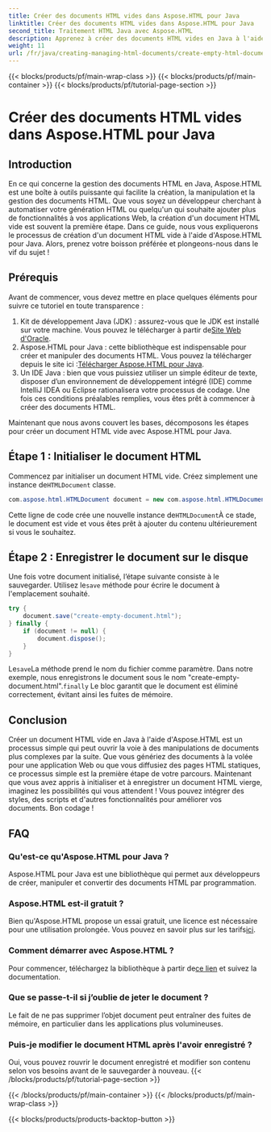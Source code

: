 ```yaml
---
title: Créer des documents HTML vides dans Aspose.HTML pour Java
linktitle: Créer des documents HTML vides dans Aspose.HTML pour Java
second_title: Traitement HTML Java avec Aspose.HTML
description: Apprenez à créer des documents HTML vides en Java à l'aide d'Aspose.HTML avec notre didacticiel détaillé étape par étape, parfait pour les développeurs de tous niveaux.
weight: 11
url: /fr/java/creating-managing-html-documents/create-empty-html-documents/
---
```


{{< blocks/products/pf/main-wrap-class >}}
{{< blocks/products/pf/main-container >}}
{{< blocks/products/pf/tutorial-page-section >}}

# Créer des documents HTML vides dans Aspose.HTML pour Java

## Introduction
En ce qui concerne la gestion des documents HTML en Java, Aspose.HTML est une boîte à outils puissante qui facilite la création, la manipulation et la gestion des documents HTML. Que vous soyez un développeur cherchant à automatiser votre génération HTML ou quelqu'un qui souhaite ajouter plus de fonctionnalités à vos applications Web, la création d'un document HTML vide est souvent la première étape. Dans ce guide, nous vous expliquerons le processus de création d'un document HTML vide à l'aide d'Aspose.HTML pour Java. Alors, prenez votre boisson préférée et plongeons-nous dans le vif du sujet !
## Prérequis
Avant de commencer, vous devez mettre en place quelques éléments pour suivre ce tutoriel en toute transparence :
1.  Kit de développement Java (JDK) : assurez-vous que le JDK est installé sur votre machine. Vous pouvez le télécharger à partir de[Site Web d'Oracle](https://www.oracle.com/java/technologies/javase-jdk11-downloads.html).
2. Aspose.HTML pour Java : cette bibliothèque est indispensable pour créer et manipuler des documents HTML. Vous pouvez la télécharger depuis le site ici :[Télécharger Aspose.HTML pour Java](https://releases.aspose.com/html/java/).
3. Un IDE Java : bien que vous puissiez utiliser un simple éditeur de texte, disposer d’un environnement de développement intégré (IDE) comme IntelliJ IDEA ou Eclipse rationalisera votre processus de codage.
Une fois ces conditions préalables remplies, vous êtes prêt à commencer à créer des documents HTML.

Maintenant que nous avons couvert les bases, décomposons les étapes pour créer un document HTML vide avec Aspose.HTML pour Java.
## Étape 1 : Initialiser le document HTML
Commencez par initialiser un document HTML vide.
 Créez simplement une instance de`HTMLDocument` classe.
```java
com.aspose.html.HTMLDocument document = new com.aspose.html.HTMLDocument();
```
 Cette ligne de code crée une nouvelle instance de`HTMLDocument`À ce stade, le document est vide et vous êtes prêt à ajouter du contenu ultérieurement si vous le souhaitez.
## Étape 2 : Enregistrer le document sur le disque
Une fois votre document initialisé, l’étape suivante consiste à le sauvegarder.
 Utilisez le`save` méthode pour écrire le document à l'emplacement souhaité.
```java
try {
    document.save("create-empty-document.html");
} finally {
    if (document != null) {
        document.dispose();
    }
}
```
 Le`save`La méthode prend le nom du fichier comme paramètre. Dans notre exemple, nous enregistrons le document sous le nom "create-empty-document.html".`finally` Le bloc garantit que le document est éliminé correctement, évitant ainsi les fuites de mémoire.
## Conclusion
Créer un document HTML vide en Java à l'aide d'Aspose.HTML est un processus simple qui peut ouvrir la voie à des manipulations de documents plus complexes par la suite. Que vous génériez des documents à la volée pour une application Web ou que vous diffusiez des pages HTML statiques, ce processus simple est la première étape de votre parcours. 
Maintenant que vous avez appris à initialiser et à enregistrer un document HTML vierge, imaginez les possibilités qui vous attendent ! Vous pouvez intégrer des styles, des scripts et d'autres fonctionnalités pour améliorer vos documents. Bon codage !
## FAQ
### Qu'est-ce qu'Aspose.HTML pour Java ?
Aspose.HTML pour Java est une bibliothèque qui permet aux développeurs de créer, manipuler et convertir des documents HTML par programmation.
### Aspose.HTML est-il gratuit ?
Bien qu'Aspose.HTML propose un essai gratuit, une licence est nécessaire pour une utilisation prolongée. Vous pouvez en savoir plus sur les tarifs[ici](https://purchase.aspose.com/buy).
### Comment démarrer avec Aspose.HTML ?
 Pour commencer, téléchargez la bibliothèque à partir de[ce lien](https://releases.aspose.com/html/java/) et suivez la documentation.
### Que se passe-t-il si j’oublie de jeter le document ?
Le fait de ne pas supprimer l’objet document peut entraîner des fuites de mémoire, en particulier dans les applications plus volumineuses.
### Puis-je modifier le document HTML après l'avoir enregistré ?
Oui, vous pouvez rouvrir le document enregistré et modifier son contenu selon vos besoins avant de le sauvegarder à nouveau.
{{< /blocks/products/pf/tutorial-page-section >}}

{{< /blocks/products/pf/main-container >}}
{{< /blocks/products/pf/main-wrap-class >}}

{{< blocks/products/products-backtop-button >}}
